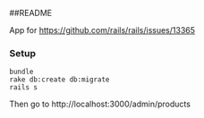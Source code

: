 ##README

App for https://github.com/rails/rails/issues/13365

### Setup

```
bundle
rake db:create db:migrate
rails s
```

Then go to http://localhost:3000/admin/products
